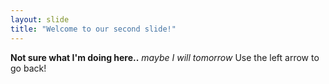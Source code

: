 ```yaml
---
layout: slide
title: "Welcome to our second slide!"
---
```

__Not sure what I'm doing here..__ *maybe I will tomorrow*
Use the left arrow to go back!

